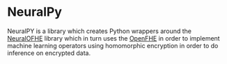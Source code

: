 # NeuralPy
NeuralPY is a library which creates Python wrappers around the [NeuralOFHE](https://github.com/LinusHenke99/NeuralOFHE)
library which in turn uses the [OpenFHE](https://github.com/openfheorg/openfhe-development) in order to implement 
machine learning operators using homomorphic encryption in order to do inference on encrypted data.